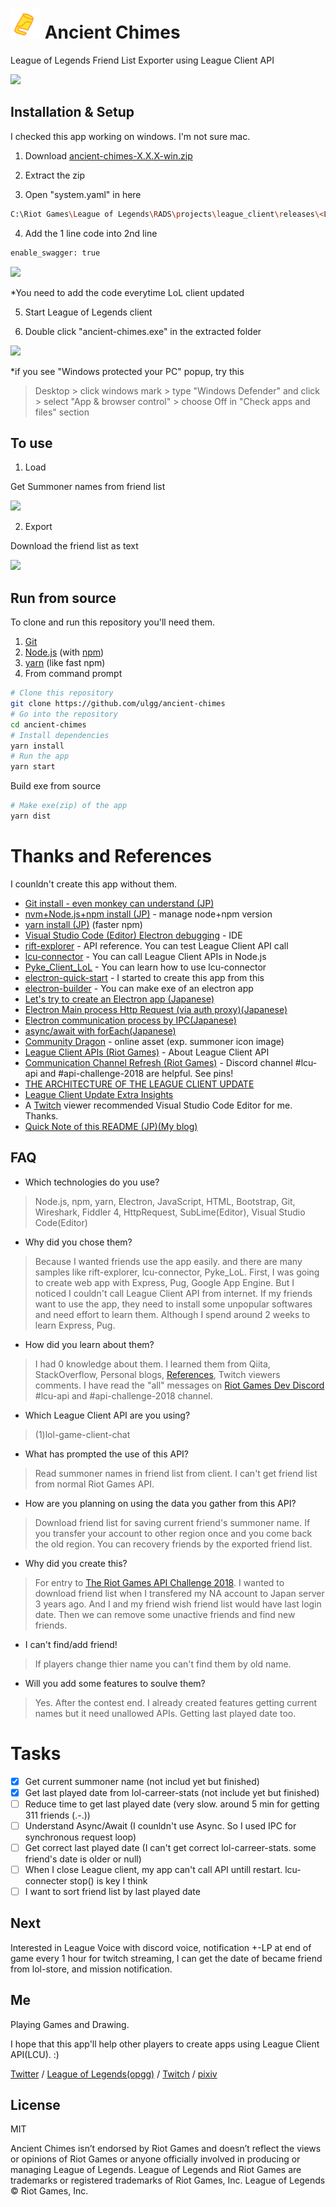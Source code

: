 # <img src="build/icon.png" width="48"> Ancient Chimes

League of Legends Friend List Exporter using League Client API

<img src="https://user-images.githubusercontent.com/11805940/51436093-b1e3a080-1cc9-11e9-8ba6-9b5775fb5d02.png">

## Installation & Setup

I checked this app working on windows. I'm not sure mac.

1. Download [ancient-chimes-X.X.X-win.zip](https://github.com/ulgg/ancient-chimes/releases)

2. Extract the zip

3. Open "system.yaml" in here

```bash
C:\Riot Games\League of Legends\RADS\projects\league_client\releases\<LATEST_VERSION>\deploy
```

4. Add the 1 line code into 2nd line

```bash
enable_swagger: true
```

<img src="https://user-images.githubusercontent.com/11805940/51436142-8319fa00-1cca-11e9-8367-8a536962f595.png">

*You need to add the code everytime LoL client updated

5. Start League of Legends client

6. Double click "ancient-chimes.exe" in the extracted folder

<img src="https://user-images.githubusercontent.com/11805940/51436154-e2780a00-1cca-11e9-9011-8aa11906eb3e.png">

*if you see "Windows protected your PC" popup, try this

>Desktop > click windows mark > type "Windows Defender" and click > select "App & browser control" > choose Off in "Check apps and files" section

## To use

1. Load

Get Summoner names from friend list

<img src="https://user-images.githubusercontent.com/11805940/51436215-5b2b9600-1ccc-11e9-95ff-e1d8997fb1e4.png">

2. Export

Download the friend list as text

<img src="https://user-images.githubusercontent.com/11805940/51436328-667fc100-1cce-11e9-9986-4c405e27de2e.png">

## Run from source

To clone and run this repository you'll need them.

1. [Git](https://git-scm.com/downloads)
2. [Node.js](https://nodejs.org/en/download/) (with [npm](http://npmjs.com)) 
3. [yarn](https://yarnpkg.com/en/docs/install) (like fast npm) 
4.  From command prompt

```bash
# Clone this repository
git clone https://github.com/ulgg/ancient-chimes
# Go into the repository
cd ancient-chimes
# Install dependencies
yarn install
# Run the app
yarn start
```

Build exe from source

```bash
# Make exe(zip) of the app
yarn dist
```

# Thanks and References

I counldn't create this app without them.

- [Git install - even monkey can understand (JP)](https://backlog.com/ja/git-tutorial/intro/intro2_1.html)
- [nvm+Node.js+npm install (JP)](https://mosapride.com/index.php/2018/04/23/post-810/) - manage node+npm version
- [yarn install (JP)](https://qiita.com/suisui654/items/1b89446e03991c7c2c3d) (faster npm) 
- [Visual Studio Code (Editor) Electron debugging](https://github.com/Microsoft/vscode-recipes/tree/master/Electron) - IDE
- [rift-explorer](https://github.com/Pupix/rift-explorer) - API reference. You can test League Client API call
- [lcu-connector](https://github.com/pupix/lcu-connector) - You can call League Client APIs in Node.js
- [Pyke_Client_LoL](https://github.com/systeme-cardinal/Pyke_Client_LoL) - You can learn how to use lcu-connector
- [electron-quick-start](https://github.com/electron/electron-quick-start) - I started to create this app from this
- [electron-builder](https://github.com/electron-userland/electron-builder) - You can make exe of an electron app
- [Let's try to create an Electron app (Japanese)](https://qiita.com/Quramy/items/a4be32769366cfe55778)
- [Electron Main process Http Request (via auth proxy)(Japanese)](https://qiita.com/yk-nakamura/items/16c0606012bb0e7c92fa)
- [Electron communication process by IPC(Japanese)](https://qiita.com/Misumi_Rize/items/dde76dbf89abee13991c)
- [async/await with forEach(Japanese)](https://qiita.com/_takeshi_24/items/1403727efb3fd86f0bcd#foreach%E3%81%A7asyncawait)
- [Community Dragon](https://github.com/CommunityDragon/Docs/blob/master/assets.md) - online asset (exp. summoner icon image)
- [League Client APIs (Riot Games)](https://developer.riotgames.com/league-client-apis.html) - About League Client API
- [Communication Channel Refresh (Riot Games)](https://www.riotgames.com/en/DevRel/new-comms) - Discord channel #lcu-api and #api-challenge-2018 are helpful. See pins!
- [THE ARCHITECTURE OF THE LEAGUE CLIENT UPDATE](https://engineering.riotgames.com/news/architecture-league-client-update)
- [League Client Update Extra Insights](https://medium.com/@behrmann/league-client-update-extra-insights-f9f05c427657)
- A [Twitch](https://www.twitch.tv/ulg_) viewer recommended Visual Studio Code Editor for me. Thanks.
- [Quick Note of this README (JP)(My blog)](https://ulg0.blogspot.com/2019/01/the-riot-games-api-challenge-2018.html)

## FAQ

- Which technologies do you use?

>Node.js, npm, yarn, Electron, JavaScript, HTML, Bootstrap, Git, Wireshark, Fiddler 4, HttpRequest, SubLime(Editor), Visual Studio Code(Editor)

- Why did you chose them?

>Because I wanted friends use the app easily. and there are many samples like rift-explorer, lcu-connector, Pyke_LoL. First, I was going to create web app with Express, Pug, Google App Engine. But I noticed I couldn't call League Client API from internet. If my friends want to use the app, they need to install some unpopular softwares and need effort to learn them. Although I spend around 2 weeks to learn Express, Pug.

- How did you learn about them?

>I had 0 knowledge about them. I learned them from Qiita, StackOverflow, Personal blogs, [References](#Thanks-and-References), Twitch viewers comments. I have read the "all" messages on [Riot Games Dev Discord](https://discord.gg/riotapi ) #lcu-api and #api-challenge-2018 channel.

- Which League Client API are you using?

>(1)lol-game-client-chat

- What has prompted the use of this API?

>Read summoner names in friend list from client. I can't get friend list from normal Riot Games API.

- How are you planning on using the data you gather from this API?

>Download friend list for saving current friend's summoner name. If you transfer your account to other region once and you come back the old region. You can recovery friends by the exported friend list.

- Why did you create this?

>For entry to [The Riot Games API Challenge 2018](https://www.riotgames.com/en/DevRel/the-riot-games-api-challenge-2018). I wanted to download friend list when I transfered my NA account to Japan server 3 years ago. And I and my friend wish friend list would have last login date. Then we can remove some unactive friends and find new friends.

- I can't find/add friend!

>If players change thier name you can't find them by old name.

- Will you add some features to soulve them?

>Yes. After the contest end. I already created features getting current names but it need unallowed APIs. Getting last played date too.

# Tasks

- [x] Get current summoner name (not includ yet but finished)
- [x] Get last played date from lol-carreer-stats (not include yet but finished)
- [ ] Reduce time to get last played date (very slow. around 5 min for getting 311 friends (.-.))
- [ ] Understand Async/Await (I counldn't use Async. So I used IPC for synchronous request loop)
- [ ] Get correct last played date (I can't get correct lol-carreer-stats. some friend's date is older or null)
- [ ] When I close League client, my app can't call API untill restart. lcu-connecter stop() is key I think
- [ ] I want to sort friend list by last played date 

## Next

Interested in League Voice with discord voice, notification +-LP at end of game every 1 hour for twitch streaming, I can get the date of became friend from lol-store, and mission notification.

## Me

Playing Games and Drawing.

I hope that this app'll help other players to create apps using League Client API(LCU). :)

[Twitter](https://twitter.com/ulg_) / [League of Legends(opgg)](http://jp.op.gg/summoner/userName=ulg) / [Twitch](https://www.twitch.tv/ulg_) / [pixiv](https://pixiv.me/ulg)

## License

MIT

Ancient Chimes isn’t endorsed by Riot Games and doesn’t reflect the views or opinions of Riot Games or anyone officially involved in producing or managing League of Legends. League of Legends and Riot Games are trademarks or registered trademarks of Riot Games, Inc. League of Legends © Riot Games, Inc.
